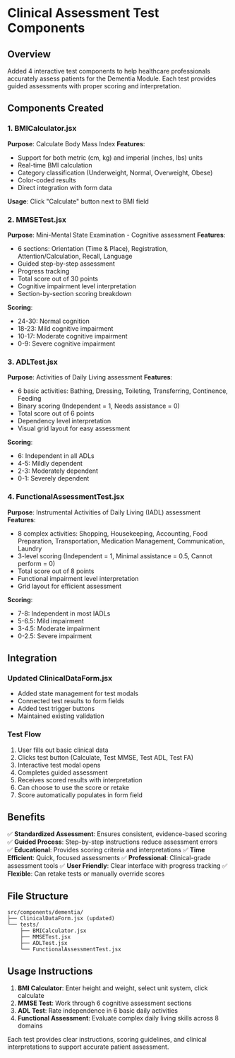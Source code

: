 # Clinical Assessment Test Components

## Overview
Added 4 interactive test components to help healthcare professionals accurately assess patients for the Dementia Module. Each test provides guided assessments with proper scoring and interpretation.

## Components Created

### 1. BMICalculator.jsx
**Purpose**: Calculate Body Mass Index
**Features**:
- Support for both metric (cm, kg) and imperial (inches, lbs) units
- Real-time BMI calculation
- Category classification (Underweight, Normal, Overweight, Obese)
- Color-coded results
- Direct integration with form data

**Usage**: Click "Calculate" button next to BMI field

### 2. MMSETest.jsx
**Purpose**: Mini-Mental State Examination - Cognitive assessment
**Features**:
- 6 sections: Orientation (Time & Place), Registration, Attention/Calculation, Recall, Language
- Guided step-by-step assessment
- Progress tracking
- Total score out of 30 points
- Cognitive impairment level interpretation
- Section-by-section scoring breakdown

**Scoring**:
- 24-30: Normal cognition
- 18-23: Mild cognitive impairment  
- 10-17: Moderate cognitive impairment
- 0-9: Severe cognitive impairment

### 3. ADLTest.jsx
**Purpose**: Activities of Daily Living assessment
**Features**:
- 6 basic activities: Bathing, Dressing, Toileting, Transferring, Continence, Feeding
- Binary scoring (Independent = 1, Needs assistance = 0)
- Total score out of 6 points
- Dependency level interpretation
- Visual grid layout for easy assessment

**Scoring**:
- 6: Independent in all ADLs
- 4-5: Mildly dependent
- 2-3: Moderately dependent
- 0-1: Severely dependent

### 4. FunctionalAssessmentTest.jsx
**Purpose**: Instrumental Activities of Daily Living (IADL) assessment
**Features**:
- 8 complex activities: Shopping, Housekeeping, Accounting, Food Preparation, Transportation, Medication Management, Communication, Laundry
- 3-level scoring (Independent = 1, Minimal assistance = 0.5, Cannot perform = 0)
- Total score out of 8 points
- Functional impairment level interpretation
- Grid layout for efficient assessment

**Scoring**:
- 7-8: Independent in most IADLs
- 5-6.5: Mild impairment
- 3-4.5: Moderate impairment
- 0-2.5: Severe impairment

## Integration

### Updated ClinicalDataForm.jsx
- Added state management for test modals
- Connected test results to form fields
- Added test trigger buttons
- Maintained existing validation

### Test Flow
1. User fills out basic clinical data
2. Clicks test button (Calculate, Test MMSE, Test ADL, Test FA)
3. Interactive test modal opens
4. Completes guided assessment
5. Receives scored results with interpretation
6. Can choose to use the score or retake
7. Score automatically populates in form field

## Benefits

✅ **Standardized Assessment**: Ensures consistent, evidence-based scoring
✅ **Guided Process**: Step-by-step instructions reduce assessment errors  
✅ **Educational**: Provides scoring criteria and interpretations
✅ **Time Efficient**: Quick, focused assessments
✅ **Professional**: Clinical-grade assessment tools
✅ **User Friendly**: Clear interface with progress tracking
✅ **Flexible**: Can retake tests or manually override scores

## File Structure
```
src/components/dementia/
├── ClinicalDataForm.jsx (updated)
└── tests/
    ├── BMICalculator.jsx
    ├── MMSETest.jsx
    ├── ADLTest.jsx
    └── FunctionalAssessmentTest.jsx
```

## Usage Instructions

1. **BMI Calculator**: Enter height and weight, select unit system, click calculate
2. **MMSE Test**: Work through 6 cognitive assessment sections 
3. **ADL Test**: Rate independence in 6 basic daily activities
4. **Functional Assessment**: Evaluate complex daily living skills across 8 domains

Each test provides clear instructions, scoring guidelines, and clinical interpretations to support accurate patient assessment.
